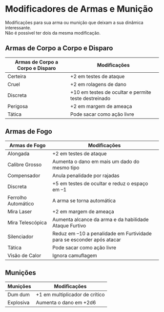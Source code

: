 # Modificadores de Armas e Munição

Modificações para sua arma ou munição que deixam a sua dinâmica interessante.  
Não é possivel ter dois da mesma modificação.

## Armas de Corpo a Corpo e Disparo

| Armas de Corpo a Corpo e Disparo |                     Modificações                     |
| ----------------------------- | ---------------------------------------------------- |
| Certeira                      | +2 em testes de ataque                               |
| Cruel                         | +2 em rolagens de dano                               |
| Discreta                      | +10 em testes de ocultar e permite teste destreinado |
| Perigosa                      | +2 em margem de ameaça                               |
| Tática                        | Pode sacar como ação livre                           |

## Armas de Fogo

|  Armas de Fogo   |                             Modificações                              |
| ---------------- | --------------------------------------------------------------------- |
| Alongada         | +2 em testes de ataque                                                |
| Calibre Grosso   | Aumenta o dano em mais um dado do mesmo tipo                          |
| Compensador      | Anula penalidade por rajadas                                          |
| Discreta         | +5 em testes de ocultar e reduz o espaço em –1                        |
| Ferrolho Automático       | A arma se torna automática                                   |
| Mira Laser       | +2 em margem de ameaça                                                |
| Mira Telescópica | Aumenta alcance da arma e da habilidade Ataque Furtivo                |
| Silenciador      | Reduz em –10 a penalidade em Furtividade para se esconder após atacar |
| Tática           | Pode sacar como ação livre                                            |
| Visão de Calor   | Ignora camuflagem                                                     |

## Munições

| Munições  |          Modificações          |
| --------- | ------------------------------ |
| Dum dum   | +1 em multiplicador de crítico |
| Explosiva | Aumenta o dano em +2d6         |
